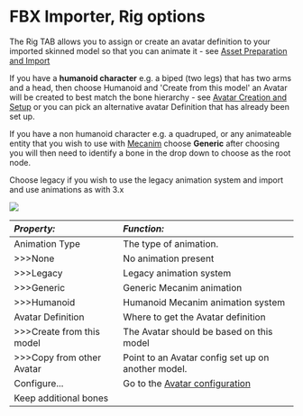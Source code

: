 FBX Importer, Rig options
=========================


The Rig TAB allows you to assign or create an avatar definition to your imported skinned model so that you can animate it - see [Asset Preparation and Import](Main.AssetPreparationandImport.html)

If you have a __humanoid character__ e.g. a biped (two legs) that has two arms and a head, then choose Humanoid and 'Create from this model' an Avatar will be created to best match the bone hierarchy - see [Avatar Creation and Setup](AvatarCreationandSetup.html) or you can pick an alternative avatar Definition that has already been set up.

If you have a non humanoid character e.g. a quadruped, or any animateable entity that you wish to use with [Mecanim](MecanimAnimationSystem.html) choose __Generic__ after choosing you will then need to identify a bone in the drop down to choose as the 
root node.

Choose legacy if you wish to use the legacy animation system and import and use animations as with 3.x

![](http://docwiki.hq.unity3d.com/uploads/Main/MecanimImporterRigTab.png)  


|**_Property:_** |**_Function:_** |
|:---|:---|
|<span class=component>Animation Type</span>           |The type of animation.|
|>>><span class=component>None</span>|No animation present|
|>>><span class=component>Legacy</span>|Legacy animation system|
|>>><span class=component>Generic</span>|Generic Mecanim animation|
|>>><span class=component>Humanoid</span>|Humanoid Mecanim animation system|
|<span class=component>Avatar Definition</span>|Where to get the Avatar definition|
|>>><span class=component>Create from this model</span>|The Avatar should be based on this model|
|>>><span class=component>Copy from other Avatar</span>|Point to an Avatar config set up on another model. 
|<span class=component>Configure...</span>|Go to the [Avatar configuration](ConfiguringtheAvatar.html)|
|<span class=component>Keep additional bones</span>| |

